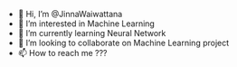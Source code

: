 - 👋 Hi, I’m @JinnaWaiwattana
- 👀 I’m interested in Machine Learning
- 🌱 I’m currently learning Neural Network
- 💞️ I’m looking to collaborate on Machine Learning project
- 📫 How to reach me ???

<!---
JinnaWaiwattana/JinnaWaiwattana is a ✨ special ✨ repository because its `README.md` (this file) appears on your GitHub profile.
You can click the Preview link to take a look at your changes.
--->
